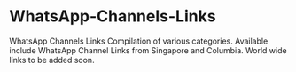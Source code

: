 # WhatsApp-Channels-Links
WhatsApp Channels Links Compilation of various categories. Available include WhatsApp Channel Links from Singapore and Columbia. World wide links to be added soon.
